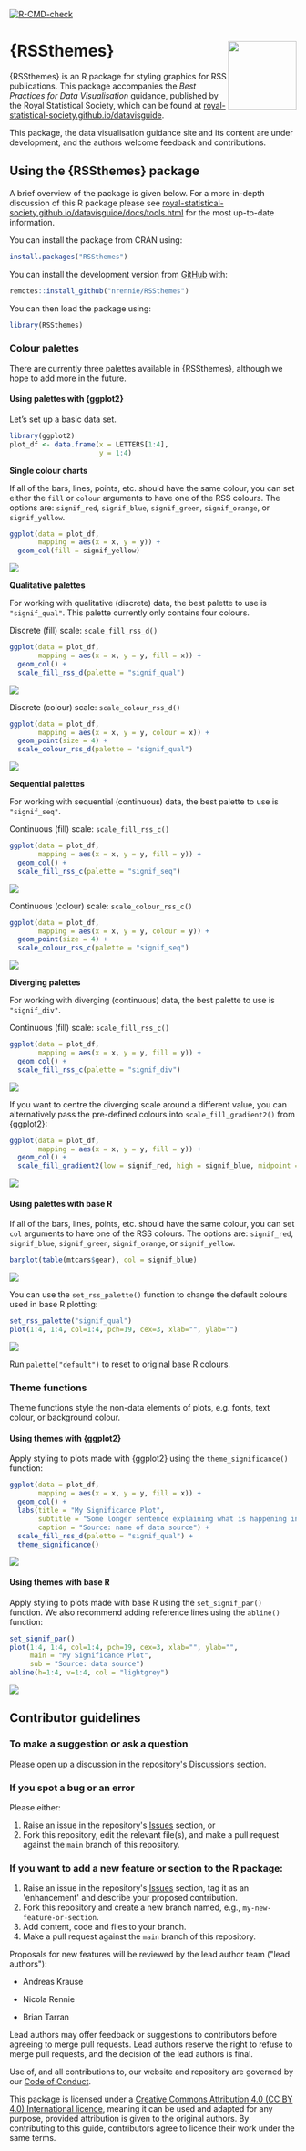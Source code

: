 <!-- badges: start -->
  [![R-CMD-check](https://github.com/nrennie/RSSthemes/actions/workflows/R-CMD-check.yaml/badge.svg)](https://github.com/nrennie/RSSthemes/actions/workflows/R-CMD-check.yaml)
<!-- badges: end -->

# {RSSthemes} <img src="man/figures/logo.png" align="right" width="120" />

{RSSthemes} is an R package for styling graphics for RSS publications. This package accompanies the *Best Practices for Data Visualisation* guidance, published by the Royal Statistical Society, which can be found at [royal-statistical-society.github.io/datavisguide](https://royal-statistical-society.github.io/datavisguide/). 

This package, the data visualisation guidance site and its content are under development, and the authors welcome feedback and contributions.

## Using the {RSSthemes} package

A brief overview of the package is given below. For a more in-depth discussion of this R package please see [royal-statistical-society.github.io/datavisguide/docs/tools.html](https://royal-statistical-society.github.io/datavisguide/docs/tools.html) for the most up-to-date information.

You can install the package from CRAN using:

```r
install.packages("RSSthemes")
```

You can install the development version from [GitHub](https://github.com/nrennie/RSSthemes) with:

```r
remotes::install_github("nrennie/RSSthemes")
```

You can then load the package using:

```r
library(RSSthemes)
```

### Colour palettes

There are currently three palettes available in {RSSthemes}, although we hope to add more in the future. 

#### Using palettes with {ggplot2}

Let’s set up a basic data set.

```r
library(ggplot2)
plot_df <- data.frame(x = LETTERS[1:4],
                      y = 1:4)
```

**Single colour charts**

If all of the bars, lines, points, etc. should have the same colour, you can set either the `fill` or `colour` arguments to have one of the RSS colours. The options are: `signif_red`, `signif_blue`, `signif_green`, `signif_orange`, or `signif_yellow`.

```r
ggplot(data = plot_df,
       mapping = aes(x = x, y = y)) +
  geom_col(fill = signif_yellow)
```

![](man/figures/yellow-bars.png)

**Qualitative palettes**

For working with qualitative (discrete) data, the best palette to use is `"signif_qual"`. This palette currently only contains four colours.

Discrete (fill) scale: `scale_fill_rss_d()`

```r
ggplot(data = plot_df,
       mapping = aes(x = x, y = y, fill = x)) +
  geom_col() +
  scale_fill_rss_d(palette = "signif_qual")
```

![](man/figures/qual-bars.png)

Discrete (colour) scale: `scale_colour_rss_d()`

```r
ggplot(data = plot_df,
       mapping = aes(x = x, y = y, colour = x)) +
  geom_point(size = 4) +
  scale_colour_rss_d(palette = "signif_qual")
```

![](man/figures/qual-points.png)

**Sequential palettes**

For working with sequential (continuous) data, the best palette to use is `"signif_seq"`.

Continuous (fill) scale: `scale_fill_rss_c()`

```r
ggplot(data = plot_df,
       mapping = aes(x = x, y = y, fill = y)) +
  geom_col() +
  scale_fill_rss_c(palette = "signif_seq")
```

![](man/figures/seq-bars.png)

Continuous (colour) scale: `scale_colour_rss_c()`

```r
ggplot(data = plot_df,
       mapping = aes(x = x, y = y, colour = y)) +
  geom_point(size = 4) +
  scale_colour_rss_c(palette = "signif_seq")
```

![](man/figures/seq-points.png)

**Diverging palettes**

For working with diverging (continuous) data, the best palette to use is `"signif_div"`.

Continuous (fill) scale: `scale_fill_rss_c()`

```r
ggplot(data = plot_df,
       mapping = aes(x = x, y = y, fill = y)) +
  geom_col() +
  scale_fill_rss_c(palette = "signif_div")
```

![](man/figures/div-bars.png)

If you want to centre the diverging scale around a different value, you can alternatively pass the pre-defined colours into `scale_fill_gradient2()` from {ggplot2}:

```r
ggplot(data = plot_df,
       mapping = aes(x = x, y = y, fill = y)) +
  geom_col() +
  scale_fill_gradient2(low = signif_red, high = signif_blue, midpoint = 2)
```

![](man/figures/div-bars-grad.png)

#### Using palettes with base R

If all of the bars, lines, points, etc. should have the same colour, you can set `col` arguments to have one of the RSS colours. The options are: `signif_red`, `signif_blue`, `signif_green`, `signif_orange`, or `signif_yellow`.

```r
barplot(table(mtcars$gear), col = signif_blue)
```

![](man/figures/blue-base.png)

You can use the `set_rss_palette()` function to change the default colours used in base R plotting:

```r
set_rss_palette("signif_qual")
plot(1:4, 1:4, col=1:4, pch=19, cex=3, xlab="", ylab="")
```

![](man/figures/qual-base.png)

Run `palette("default")` to reset to original base R colours.

### Theme functions

Theme functions style the non-data elements of plots, e.g. fonts, text colour, or background colour.

#### Using themes with {ggplot2}

Apply styling to plots made with {ggplot2} using the `theme_significance()`
function:

```r
ggplot(data = plot_df,
       mapping = aes(x = x, y = y, fill = x)) +
  geom_col() +
  labs(title = "My Significance Plot",
       subtitle = "Some longer sentence explaining what is happening in the chart.",
       caption = "Source: name of data source") +
  scale_fill_rss_d(palette = "signif_qual") +
  theme_significance()
```

![](man/figures/theme.png)

#### Using themes with base R

Apply styling to plots made with base R using the `set_signif_par()`
function. We also recommend adding reference lines using the `abline()` function:

```r
set_signif_par()
plot(1:4, 1:4, col=1:4, pch=19, cex=3, xlab="", ylab="",
     main = "My Significance Plot",
     sub = "Source: data source")
abline(h=1:4, v=1:4, col = "lightgrey")
```

![](man/figures/theme-base.png)

## Contributor guidelines

### To make a suggestion or ask a question

Please open up a discussion in the repository's [Discussions](https://github.com/royal-statistical-society/datavisguide/discussions) section.

### If you spot a bug or an error

Please either:

1.  Raise an issue in the repository's [Issues](https://github.com/nrennie/RSSthemes/issues) section, or
2.  Fork this repository, edit the relevant file(s), and make a pull request against the `main` branch of this repository.

### If you want to add a new feature or section to the R package:

1.  Raise an issue in the repository's [Issues](https://github.com/nrennie/RSSthemes/issues) section, tag it as an 'enhancement' and describe your proposed contribution.
2.  Fork this repository and create a new branch named, e.g., `my-new-feature-or-section`.
3.  Add content, code and files to your branch.
4.  Make a pull request against the `main` branch of this repository.

Proposals for new features will be reviewed by the lead author team ("lead authors"):

-   Andreas Krause

-   Nicola Rennie

-   Brian Tarran

Lead authors may offer feedback or suggestions to contributors before agreeing to merge pull requests. Lead authors reserve the right to refuse to merge pull requests, and the decision of the lead authors is final.

Use of, and all contributions to, our website and repository are governed by our [Code of Conduct](CODE_OF_CONDUCT.md).

This package is licensed under a [Creative Commons Attribution 4.0 (CC BY 4.0) International licence](http://creativecommons.org/licenses/by/4.0/?ref=chooser-v1), meaning it can be used and adapted for any purpose, provided attribution is given to the original authors. By contributing to this guide, contributors agree to licence their work under the same terms.


